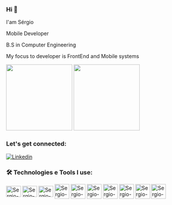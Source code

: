 ### Hi  👋

I'am Sérgio

Mobile Developer

B.S in Computer Engineering

My focus to developer is FrontEnd and Mobile systems

<div>
<img height="180em" src="https://github-readme-stats.vercel.app/api?username=sergiojunnior&show_icons=true&theme=tokyonight"/>
 <img height="180em" src="https://github-readme-stats.vercel.app/api/top-langs/?username=sergiojunnior&layout=compact&theme=tokyonight"/>
  
</div>

###  Let's get connected:
[![Linkedin](https://img.shields.io/badge/LinkedIn-0077B5?style=for-the-badge&logo=linkedin&logoColor=white)](https://www.linkedin.com/in/sérgio-ricardo-ribeiro-junior/)

### 🛠️ Technologies e Tools I use:

<div>
<img align="center" alt="Sergio-html" height="30" width="40" src="https://cdn.jsdelivr.net/gh/devicons/devicon/icons/html5/html5-original.svg"/>
<img align="center" alt="Sergio-css" height="30" width="40" src="https://cdn.jsdelivr.net/gh/devicons/devicon/icons/css3/css3-original.svg"/> 
<img align="center" alt="Sergio-js" height="30" width="40" src="https://cdn.jsdelivr.net/gh/devicons/devicon/icons/javascript/javascript-original.svg"/>
<img align="center" alt="Sergio-flutter" height="40" width="40" src="https://cdn.jsdelivr.net/gh/devicons/devicon/icons/flutter/flutter-original.svg"/>
<img align="center" alt="Sergio-dart" height="40" width="40" src="https://cdn.jsdelivr.net/gh/devicons/devicon/icons/dart/dart-plain-wordmark.svg" />
<img align="center" alt="Sergio-react" height="40" width="40" src="https://cdn.jsdelivr.net/gh/devicons/devicon/icons/react/react-original.svg" />
<img align="center" alt="Sergio-firebase" height="40" width="40" src="https://cdn.jsdelivr.net/gh/devicons/devicon/icons/firebase/firebase-plain-wordmark.svg" />
<img align="center" alt="Sergio-git" height="40" width="40" src="https://cdn.jsdelivr.net/gh/devicons/devicon/icons/git/git-original.svg" />
<img align="center" alt="Sergio-git" height="40" width="40" src="https://cdn.jsdelivr.net/gh/devicons/devicon/icons/jira/jira-original-wordmark.svg" />
<img align="center" alt="Sergio-git" height="40" width="40" src="https://cdn.jsdelivr.net/gh/devicons/devicon/icons/vscode/vscode-original-wordmark.svg" />
</div>
